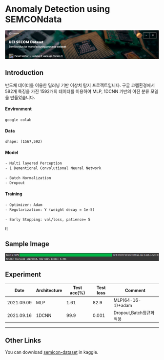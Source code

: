 # Anomaly Detection using SEMCONdata

![](img/그림.png)
## Introduction
반도체 데이터를 이용한 딥러닝 기반 이상치 탐지 프로젝트입니다. 구글 코렙환경에서 592개 특징을 가진 1592개의 데이터를 이용하여 MLP, 1DCNN 기반의 이진 분류 모델을 만들었습니다.

#### Environment
```shell
google colab
```
#### Data
```
shape: (1567,592)
```

#### Model
```
- Multi layered Perception
- 1 Dementional Convolutional Neural Network

- Batch Normalization
- Dropout
```

#### Training
```
- Optimizer: Adam
- Regularization: Y (weight decay = 1e-5)

- Early Stopping: val/loss, patience= 5
```
tt

## Sample Image
![](img/result.png)
## Experiment


|Date|Architecture|Test acc(%)|Test loss|Comment|    
|------|------|------|------|------|
|2021.09.09|MLP|1.61|82.9|MLP(64-16-1)+adam|
|2021.09.16|1DCNN|99.9|0.001|Dropout,Batch정규화 적용|


-----------------------

## Other Links

You can download [semicon-dataset](https://www.kaggle.com/paresh2047/uci-semcom) in kaggle.
